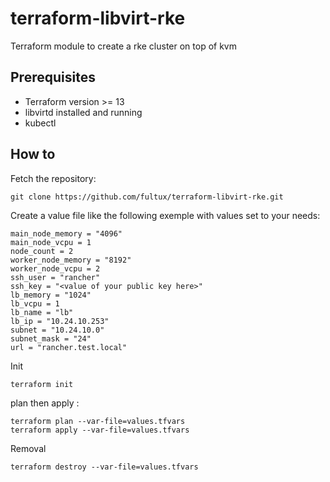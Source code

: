 # terraform-libvirt-rke
Terraform module to create a rke cluster on top of kvm

## Prerequisites 
- Terraform version >= 13
- libvirtd installed and running
- kubectl



## How to 

Fetch the repository: 
```
git clone https://github.com/fultux/terraform-libvirt-rke.git
```

Create a value file like the following exemple with values set to your needs: 

```
main_node_memory = "4096"
main_node_vcpu = 1
node_count = 2 
worker_node_memory = "8192"
worker_node_vcpu = 2
ssh_user = "rancher"
ssh_key = "<value of your public key here>"
lb_memory = "1024"
lb_vcpu = 1
lb_name = "lb"
lb_ip = "10.24.10.253"
subnet = "10.24.10.0"
subnet_mask = "24"
url = "rancher.test.local"
```

Init 

```
terraform init
```


plan then apply : 

```
terraform plan --var-file=values.tfvars
terraform apply --var-file=values.tfvars
```

Removal 
```
terraform destroy --var-file=values.tfvars
```









